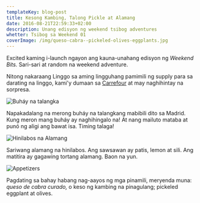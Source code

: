 ```yaml
---
templateKey: blog-post
title: Kesong Kambing, Talong Pickle at Alamang
date: 2016-08-21T22:59:33+02:00
description: Unang edisyon ng weekend tsibog adventures
whetter: Tsibog sa Weekend 01
coverImage: /img/queso-cabra--pickeled-olives-eggplants.jpg
---
```


Excited kaming i-launch ngayon ang kauna-unahang edisyon ng *Weekend Bits.* Sari-sari at random na weekend adventure.

Nitong nakaraang Linggo sa aming lingguhang pamimili ng supply para sa darating na linggo, kami'y dumaan sa [Carrefour](http://www.carrefour.es/supermercado/?ic_source=portal&ic_medium=rollovers&ic_content=SupermercadoEntrar) at may naghihintay na sorpresa.

![Buháy na talangka](/img/gif/crab-alive.gif)

Napakadalang na merong buháy na talangkang mabibili dito sa Madrid. Kung meron mang buháy ay naghihingalo na! At nang mailuto mataba at punó ng aligi ang bawat isa. Timing talaga!

![Hinilabos na Alamang](/img/alamang-hilabos.jpg)

Sariwang alamang na hinilabos. Ang sawsawan ay patis, lemon at sili. Ang matitira ay gagawing tortang alamang. Baon na yun.

![Appetizers](/img/queso-cabra--pickeled-olives-eggplants.jpg)

Pagdating sa bahay habang nag-aayos ng mga pinamili, meryenda muna: *queso de cabra curado,* o keso ng kambing na pinagulang; pickeled eggplant at olives.
